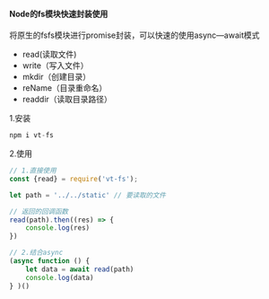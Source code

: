 #### Node的fs模块快速封装使用

将原生的fsfs模块进行promise封装，可以快速的使用async—await模式

- read(读取文件)
-  write（写入文件）
- mkdir（创建目录）
- reName（目录重命名）
- readdir（读取目录路径）

1.安装

```javascript
npm i vt-fs
```

2.使用

```javascript
// 1.直接使用
const {read} = require('vt-fs');

let path = '../../static' // 要读取的文件

// 返回的回调函数
read(path).then((res) => {
	console.log(res)
})

// 2.结合async
(async function () {
	let data = await read(path)
	console.log(data)
} )()
```

